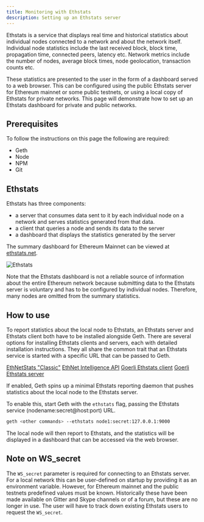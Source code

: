 ```yaml
---
title: Monitoring with Ethstats
description: Setting up an Ethstats server
---
```


Ethstats is a service that displays real time and historical statistics about individual
nodes connected to a network and about the network itself. Individual node statistics include
the last received block, block time, propagation time, connected peers, latency etc. Network
metrics include the number of nodes, average block times, node geolocation,
transaction counts etc.

These statistics are presented to the user in the form of a dashboard served to a web browser.
This can be configured using the public Ethstats server for Ethereum mainnet or some
public testnets, or using a local copy of Ethstats for private networks. This page will
demonstrate how to set up an Ethstats dashboard for private and public networks.

## Prerequisites

To follow the instructions on this page the following are required:

- Geth
- Node
- NPM
- Git

## Ethstats

Ethstats has three components:

- a server that consumes data sent to it by each individual node on a network and serves
  statistics generated from that data.
- a client that queries a node and sends its data to the server
- a dashboard that displays the statistics generated by the server

The summary dashboard for Ethereum Mainnet can be viewed at [ethstats.net](https://ethstats.net/).

![Ethstats](/images/ethstats-mainnet.png)

Note that the Ethstats dashboard is not a reliable source of information about the entire Ethereum
network because submitting data to the Ethstats server is voluntary and has to be configured by
individual nodes. Therefore, many nodes are omitted from the summary statistics.

## How to use

To report statistics about the local node to Ethstats, an Ethstats server and Ethstats client both have
to be installed alongside Geth. There are several options for installing Ethstats clients and servers,
each with detailed installation instructions. They all share the common trait that an Ethstats service is
started with a specific URL that can be passed to Geth.

[EthNetStats "Classic"](https://github.com/ethereum/eth-netstats)
[EthNet Intelligence API](https://github.com/ethereum/eth-net-intelligence-api)
[Goerli Ethstats client](https://github.com/goerli/ethstats-client)
[Goerli Ethstats server](https://github.com/goerli/ethstats-server)

If enabled, Geth spins up a minimal Ethstats reporting daemon that pushes statistics about the
local node to the Ethstats server.

To enable this, start Geth with the `ethstats` flag, passing the Ethstats service (nodename:secret@host:port) URL.

```sh
geth <other commands> --ethstats node1:secret:127.0.0.1:9000
```

The local node will then report to Ethstats, and the statistics will be displayed in a dashboard that can be
accessed via the web browser.

## Note on WS_secret

The `WS_secret` parameter is required for connecting to an Ethstats server. For a local network this can be user-defined
on startup by providing it as an environment variable. However, for Ethereum mainnet and the public testnets predefined
values must be known. Historically these have been made available on Gitter and Skype channels or of a forum, but these are
no longer in use. The user will have to track down existing Ethstats users to request the `WS_secret`.
